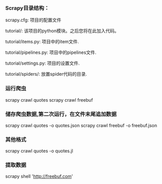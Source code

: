 ### Scrapy目录结构：

scrapy.cfg: 项目的配置文件

tutorial/: 该项目的python模块。之后您将在此加入代码。

tutorial/items.py: 项目中的item文件.

tutorial/pipelines.py: 项目中的pipelines文件.

tutorial/settings.py: 项目的设置文件.

tutorial/spiders/: 放置spider代码的目录.

### 运行爬虫

scrapy crawl quotes
scrapy crawl freebuf

### 储存爬虫数据,第二次运行，在文件末尾追加数据

scrapy crawl quotes -o quotes.json
scrapy crawl freebuf -o freebuf.json

### 其他格式

scrapy crawl quotes -o quotes.jl

### 提取数据

scrapy shell 'http://freebuf.com'
